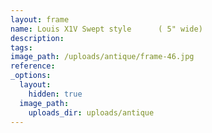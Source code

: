 ```yaml
---
layout: frame
name: Louis X1V Swept style      ( 5" wide)
description:
tags:
image_path: /uploads/antique/frame-46.jpg
reference:
_options:
  layout:
    hidden: true
  image_path:
    uploads_dir: uploads/antique
---
```

